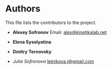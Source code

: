 # Authors

This file lists the contributors to the project.

- **Alexey Sofronov** 
  Email: alex@kinetikalab.net

- **Elena Sysolyatina**

- **Dmitry Ternovsky** 

- *Julia Sofronova*
  letnikova.j@gmail.com 